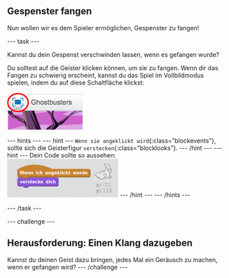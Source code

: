 ## Gespenster fangen

Nun wollen wir es dem Spieler ermöglichen, Gespenster zu fangen!

--- task ---

Kannst du dein Gespenst verschwinden lassen, wenn es gefangen wurde?

Du solltest auf die Geister klicken können, um sie zu fangen. Wenn dir das Fangen zu schwierig erscheint, kannst du das Spiel im Vollbildmodus spielen, indem du auf diese Schaltfläche klickst:

![Screenshot](images/ghost-fullscreen.png)

--- hints --- --- hint --- `Wenn sie angeklickt wird`{:class=”blockevents”}, sollte sich die Geisterfigur `verstecken`{:class=”blocklooks”}. --- /hint --- --- hint --- Dein Code sollte so aussehen: ![screenshot](images/ghost-catch-code.png) --- /hint --- --- /hints ---

--- /task ---

--- challenge ---

## Herausforderung: Einen Klang dazugeben

Kannst du deinen Geist dazu bringen, jedes Mal ein Geräusch zu machen, wenn er gefangen wird? --- /challenge ---